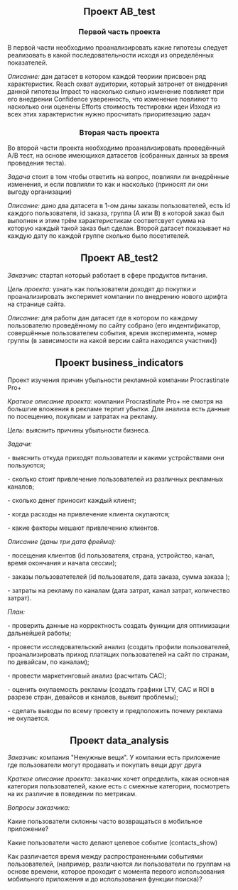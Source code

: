 <h2 align="center">Проект AB_test</h2>

<p>
<h3  align="center">Первой часть проекта</h3> 
В первой части необходимо проанализировать какие гипотезы следует реализовать в какой последовательности исходя из определённых показателей.
</p>
<p>
<i> Описание: </i> 
дан датасет в котором каждой теориии присвоен ряд характеристик.
Reach охват аудитории, который затронет от внедрения данной гипотезы Impact то насколько сильно изменение повлияет при его внедрении Confidence уверенность, что изменение повлияют то насколько они оценены Efforts стоимость тестировки идеи Изходя из всех этих характеристик нужно просчитать приоритезацию задач
 </p>
<h3  align="center" >Вторая часть проекта</h3>
<p>
Во второй части проекта необходимо проанализировать проведённый А/В тест, на основе имеющихся датасетов (собранных данных за время проведения теста). 
</p>
<p>
<i>Задача</i> стоит в том чтобы ответить на вопрос, повлияли ли внедрённые изменения, и если повлияли то как и насколько (приносят ли они выгоду организации)
</p>
<p>
<i> Описание: </i> 
дано два датасета в 1-ом даны заказы пользователей, есть id каждого пользователя, id заказа, группа (А или В) в которой заказ был выполнен и этим трём характеристикам соответсвует сумма на которую каждый такой заказ был сделан. Второй датасет показывает на каждую дату по каждой группе сколько было посетителей.
</p>

<h2 align="center">Проект AB_test2</h2>
<p>
 <i>Заказчик:</i>
 стартап который работает в сфере продуктов питания.
 </p>
 <p>
 <i>Цель проекта:</i>
 узнать как пользователи доходят до покупки и проанализировать эксперимет компании по внедрению нового шрифта на странице сайта.
 </p>
 <p>
 <i>Описание:</i>
 для работы дан датасет где в котором по каждому пользователю проведённому по сайту собрано (его индентификатор, совершённые пользователем события, время эксперимента, номер группы (в зависимости на какой версии сайта находился участник))
 </p>
 
 <h2 align="center">Проект business_indicators</h2>
 <p>
 Проект изучения причин убыльности рекламной компании Procrastinate Pro+
 </p>
 <p>
 <i>Краткое описание проекта:</i>
 компании Procrastinate Pro+ не смотря на большгие вложения в рекламе терпит убытки. Для анализа есть данные по посещению, покупкам и затратах на рекламу.
</p>
<p>
 <i>Цель:</i>
 выяснить причины убыльности бизнеса.
</p>
<p>
<i>Задачи:</i>
 </p>
 <p>- выяснить откуда приходят пользователи и какими устройствами они пользуются;</p>
 <p>- сколько стоит привлечение пользователей из различных рекламных каналов;</p>
 <p>- сколько денег приносит каждый клиент;</p>
 <p>- когда расходы на привлечение клиента окупаются;</p>
 <p>- какие факторы мешают привлечению клиентов.</p>
<p>
 <i>Описание (даны три дата фрейма):</i>
 </p>
<p>- посещения клиентов (id пользователя, страна, устройство, канал, время окончания и начала сессии);</p>
<p>- заказы пользоватетелей (id пользователя, дата заказа, сумма заказа );</p>
<p>- затраты на рекламу по каналам (дата затрат, канал затрат, количество затрат).</p>
<p>
 <i>План:</i>
</p>
<p>- проверить данные на корректность создать функции для оптимизации дальнейшей работы;</p>
<p>- провести исследовательский анализ (создать профили пользователей, проанализировать приход платящих пользователей на сайт по странам, по девайсам, по каналам);</p>
<p>- провести маркетинговый анализ (расчитать САС);</p>
<p>- оценить окупаемость рекламы (создать графики LTV, CAC и ROI в разрезе стран, девайсов и каналов, выявит проблемы);</p>
<p>- сделать выводы по всему проекту и предположить почему реклама не окупается.</p>

<h2 align="center">Проект data_analysis</h2>
 <p>
 <i>Заказчик:</i>
 компания "Ненужные вещи". У компании есть приложение где пользователи могут продавать и покупать вещи друг друга
 </p>
 <p>
 <i>Краткое описание проекта:</i>
 заказчик хочет определить, какая основная категория пользователей, какие есть с смежные категории, посмотреть на их различие в поведении по метрикам.
</p>
<p>
 <i>Вопросы заказчика:</i>
</p>
<p>Какие пользователи склонны часто возвращаться в мобильное приложение?</p>
<p>Какие пользователи часто делают целевое событие (contacts_show)</p>
<p>Как различается время между распространенными событиями пользователей, (например, различаются ли пользователи по группам на основе времени, которое проходит с момента первого использования мобильного приложения и до использования функции поиска)?</p>



<i></i>
<p>
</p>
























